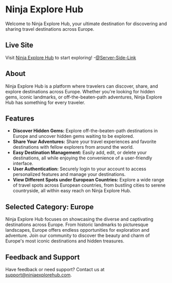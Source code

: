 

# Ninja Explore Hub

Welcome to Ninja Explore Hub, your ultimate destination for discovering and sharing travel destinations across Europe.

## Live Site

Visit [Ninja Explore Hub](https://ninja-explore-hub.web.app) to start exploring!
-[@Server-Side-Link](https://ninja-explore-hub-server.vercel.app)


## About

Ninja Explore Hub is a platform where travelers can discover, share, and explore destinations across Europe. Whether you're looking for hidden gems, iconic landmarks, or off-the-beaten-path adventures, Ninja Explore Hub has something for every traveler.

## Features

- **Discover Hidden Gems:** Explore off-the-beaten-path destinations in Europe and uncover hidden gems waiting to be explored.
- **Share Your Adventures:** Share your travel experiences and favorite destinations with fellow explorers from around the world.
- **Easy Destination Management:** Easily add, edit, or delete your destinations, all while enjoying the convenience of a user-friendly interface.
- **User Authentication:** Securely login to your account to access personalized features and manage your destinations.
- **View Different Spots under European Countries:** Explore a wide range of travel spots across European countries, from bustling cities to serene countryside, all within easy reach on Ninja Explore Hub.


## Selected Category: Europe

Ninja Explore Hub focuses on showcasing the diverse and captivating destinations across Europe. From historic landmarks to picturesque landscapes, Europe offers endless opportunities for exploration and adventure. Join our community to discover the beauty and charm of Europe's most iconic destinations and hidden treasures.



## Feedback and Support

Have feedback or need support? Contact us at support@ninjaexplorehub.com.

